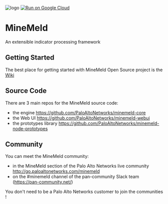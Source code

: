 
![logo](images/MM-logo.png) 
[![Run on Google Cloud](https://deploy.cloud.run/button.svg)](https://deploy.cloud.run)

# MineMeld

An extensible indicator processing framework

## Getting Started
The best place for getting started with MineMeld Open Source project is the [Wiki](https://github.com/PaloAltoNetworks/minemeld/wiki)

## Source Code
There are 3 main repos for the MineMeld source code:
- the engine https://github.com/PaloAltoNetworks/minemeld-core
- the Web UI https://github.com/PaloAltoNetworks/minemeld-webui
- the prototypes library https://github.com/PaloAltoNetworks/minemeld-node-prototypes

## Community
You can meet the MineMeld community:
- in the MineMeld section of the Palo Alto Networks live community http://go.paloaltonetworks.com/minemeld
- on the #minemeld channel of the pan-community Slack team (https://pan-community.net/)

You don't need to be a Palo Alto Networks customer to join the communities !
